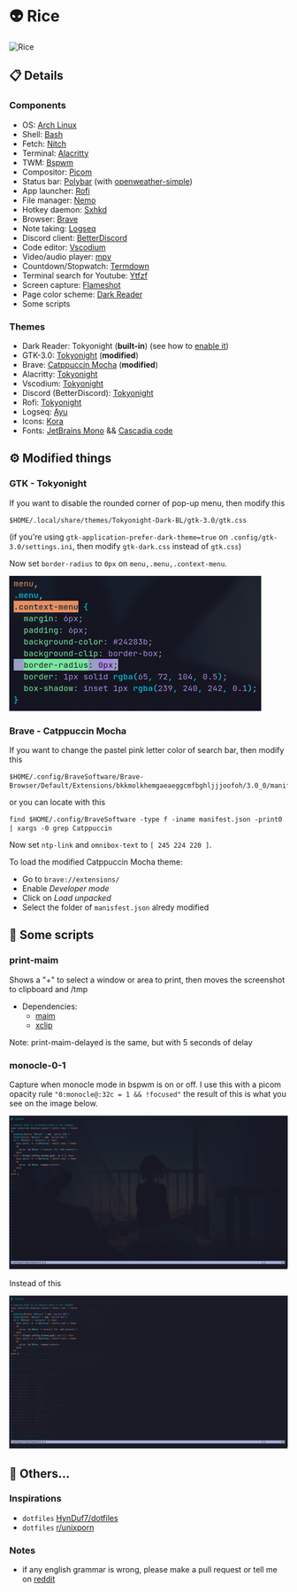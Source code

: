 # 👽 Rice

![Rice](./assets/rice.png "rice")

## 📋 Details

### Components
- OS: [Arch Linux](https://archlinux.org/)
- Shell: [Bash](https://www.gnu.org/software/bash/)
- Fetch: [Nitch](https://github.com/unxsh/nitch)
- Terminal: [Alacritty](https://github.com/alacritty/alacritty)
- TWM: [Bspwm](https://github.com/baskerville/bspwm)
- Compositor: [Picom](https://github.com/yshui/picom)
- Status bar: [Polybar](https://github.com/polybar/polybar) (with [openweather-simple](https://github.com/polybar/polybar-scripts/tree/master/polybar-scripts/openweathermap-simple))
- App launcher: [Rofi](https://github.com/davatorium/rofi)
- File manager: [Nemo](https://github.com/linuxmint/nemo)
- Hotkey daemon: [Sxhkd](https://github.com/baskerville/sxhkd)
- Browser: [Brave](https://github.com/brave/brave-browser)
- Note taking: [Logseq](https://github.com/logseq/logseq)
- Discord client: [BetterDiscord](https://github.com/BetterDiscord/BetterDiscord)
- Code editor: [Vscodium](https://github.com/VSCodium/vscodium)
- Video/audio player: [mpv](https://github.com/mpv-player/mpv)
- Countdown/Stopwatch: [Termdown](https://github.com/trehn/termdown)
- Terminal search for Youtube: [Ytfzf](https://github.com/pystardust/ytfzf)
- Screen capture: [Flameshot](https://github.com/flameshot-org/flameshot)
- Page color scheme: [Dark Reader](https://chrome.google.com/webstore/detail/dark-reader/eimadpbcbfnmbkopoojfekhnkhdbieeh?hl=en)
- Some scripts

### Themes
- Dark Reader: Tokyonight (**built-in**) (see how to [enable it](https://github.com/catppuccin/dark-reader))
- GTK-3.0: [Tokyonight](https://github.com/Fausto-Korpsvart/Tokyo-Night-GTK-Theme) (**modified**)
- Brave: [Catppuccin Mocha](https://chrome.google.com/webstore/detail/catppuccin-chrome-theme-m/bkkmolkhemgaeaeggcmfbghljjjoofoh) (**modified**)
- Alacritty: [Tokyonight](https://github.com/zatchheems/tokyo-night-alacritty-theme)
- Vscodium: [Tokyonight](https://github.com/enkia/tokyo-night-vscode-theme)
- Discord (BetterDiscord): [Tokyonight](https://github.com/Dyzean/Tokyo-Night)
- Rofi: [Tokyonight](https://github.com/Arsemy/rofi-collection)
- Logseq: [Ayu](https://github.com/nmartin84/logseq-tokyo-theme)
- Icons: [Kora](https://github.com/bikass/kora)
- Fonts: [JetBrains Mono](https://github.com/JetBrains/JetBrainsMono) && [Cascadia code](https://github.com/microsoft/cascadia-code)

## ⚙️ Modified things

### GTK - Tokyonight
If you want to disable the rounded corner of pop-up menu, then modify this
```
$HOME/.local/share/themes/Tokyonight-Dark-BL/gtk-3.0/gtk.css
```
(if you're using `gtk-application-prefer-dark-theme=true` on `.config/gtk-3.0/settings.ini`, then modify `gtk-dark.css` instead of `gtk.css`)

Now set `border-radius` to `0px` on `menu,.menu,.context-menu`.

![Part that you'll need to modify](./assets/gtk-context-menu.png "Part to be modified")

### Brave - Catppuccin Mocha
If you want to change the pastel pink letter color of search bar, then modify this
```
$HOME/.config/BraveSoftware/Brave-Browser/Default/Extensions/bkkmolkhemgaeaeggcmfbghljjjoofoh/3.0_0/manifest.json
```
or you can locate with this
```
find $HOME/.config/BraveSoftware -type f -iname manifest.json -print0 | xargs -0 grep Catppuccin
```
Now set `ntp-link` and `omnibox-text` to `[ 245 224 220 ]`.

To load the modified Catppuccin Mocha theme:
 - Go to `brave://extensions/`
 - Enable *Developer mode*
 - Click on *Load unpacked*
 - Select the folder of `manisfest.json` alredy modified

## 📜 Some scripts

### print-maim
Shows a "+" to select a window or area to print, then moves the screenshot to clipboard and /tmp

- Dependencies:
	- [maim](https://github.com/naelstrof/maim)
	- [xclip](https://github.com/astrand/xclip)

Note: print-maim-delayed is the same, but with 5 seconds of delay

### monocle-0-1
Capture when monocle mode in bspwm is on or off. I use this with a picom opacity rule `"0:monocle@:32c = 1 && !focused"` the result of this is what you see on the image below.

![monocle-script-on](./assets/monocle-script-on.png "monocle-script-off")

Instead of this

![monocle-script-off](./assets/monocle-script-off.png "monocle-script-off")

## 🗿 Others...

### Inspirations 
- `dotfiles` [HynDuf7/dotfiles](https://github.com/HynDuf7/dotfiles)
- `dotfiles` [r/unixporn](https://www.reddit.com/r/unixporn/)

### Notes
- if any english grammar is wrong, please make a pull request or tell me on [reddit](https://www.reddit.com/user/Arsemy)
